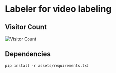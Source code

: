 # Labeler for video labeling
## Visitor Count
![Visitor Count](https://profile-counter.glitch.me/huangruoqi/count.svg)

## Dependencies
`pip install -r assets/requirements.txt`